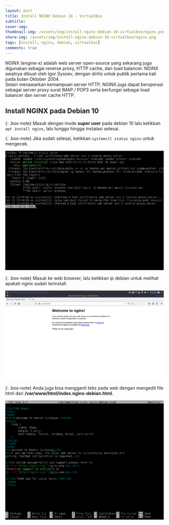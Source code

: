 ```yaml
---
layout: post
title: Install NGINX Debian 10 - VirtualBox
subtitle: 
cover-img: 
thumbnail-img: /assets/img/install-nginx-debian-10-virtualbox/nginx.png
share-img: /assets/img/install-nginx-debian-10-virtualbox/nginx.png
tags: [install, nginx, debian, virtualbox]
comments: true
---
```


NGINX (engine-x) adalah web server open-source yang sekarang juga digunakan sebagai reverse proxy, HTTP cache, dan load balancer. NGINX awalnya dibuat oleh Igor Sysoev, dengan dirilis untuk publik pertama kali pada bulan Oktober 2004.  
Selain menawarkan kemampuan server HTTP, NGINX juga dapat beroperasi sebagai server proxy surat IMAP / POP3 serta berfungsi sebagai load balancer dan server cache HTTP.  

## Install NGINX pada Debian 10

{: .box-note}
Masuk dengan mode **super user** pada debian 10 lalu ketikkan `apt install nginx`, lalu tunggu hingga instalasi selesai.

{: .box-note}
Jika sudah selesai, ketikkan `systemctl status nginx` untuk mengecek.

![nginx-deb-1](/assets/img/install-nginx-debian-10-virtualbox/nginx-deb-1.png)

{: .box-note}
Masuk ke web browser, lalu ketikkan ip debian untuk melihat apakah nginx sudah terinstall.

![nginx-deb-2](/assets/img/install-nginx-debian-10-virtualbox/nginx-deb-2.png)

{: .box-note}
Anda juga bisa mengganti teks pada web dengan mengedit file html dari **/var/www/html/index.nginx-debian.html**.

![nginx-deb-3](/assets/img/install-nginx-debian-10-virtualbox/nginx-deb-3.png)
